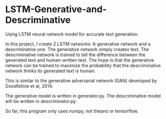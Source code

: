# LSTM-Generative-and-Descriminative

Using LSTM neural network model for accurate text generation.

In this project, I create 2 LSTM networks: A generative network and a descriminative one. The generative network simply creates text. The descriminative network is trained to tell the difference between the generated text and human-written text. The hope is that the generative network can be trained to maximize the probability that the descriminative network thinks its generated text is human.

This is similar to the generative adversarial network (GAN) developed by Goodfellow et al, 2014.

The generative model is written in generator.py. The descriminative model will be written in descriminator.py.

So far, this program only uses numpy, not theano or tensorflow.

